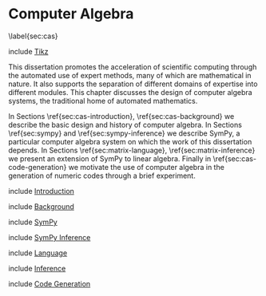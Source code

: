 Computer Algebra
================

\label{sec:cas}

include [Tikz](tikz_math.md)

This dissertation promotes the acceleration of scientific computing through the automated use of expert methods, many of which are mathematical in nature.  It also supports the separation of different domains of expertise into different modules.  This chapter discusses the design of computer algebra systems, the traditional home of automated mathematics.

In Sections \ref{sec:cas-introduction}, \ref{sec:cas-background} we describe the basic design and history of computer algebra.  In Sections \ref{sec:sympy} and \ref{sec:sympy-inference} we describe SymPy, a particular computer algebra system on which the work of this dissertation depends.  In Sections \ref{sec:matrix-language}, \ref{sec:matrix-inference} we present an extension of SymPy to linear algebra.  Finally in \ref{sec:cas-code-generation} we motivate the use of computer algebra in the generation of numeric codes through a brief experiment.

include [Introduction](cas-introduction.md)

include [Background](cas-background.md)

include [SymPy](sympy.md)

include [SymPy Inference](sympy-inference.md)

include [Language](matrix-language.md)

include [Inference](matrix-inference.md)

include [Code Generation](cas-code-generation.md)
